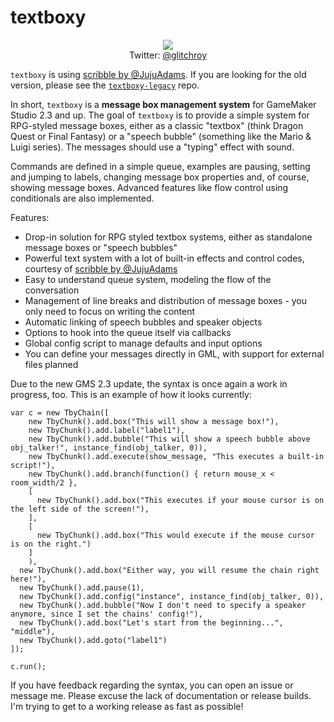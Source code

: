 # textboxy

<p align="center">
  <a href="https://twitter.com/glitchroy" target="_blank"><img src="https://user-images.githubusercontent.com/31043192/90832595-6a5e4400-e346-11ea-982b-10745c5956cf.gif"></a><br/>
  Twitter: <a href="https://twitter.com/glitchroy" target="_blank">@glitchroy</a>
</p>


`textboxy` is using [scribble by @JujuAdams](https://github.com/JujuAdams/scribble). If you are looking for the old version, please see the [`textboxy-legacy`](https://github.com/glitchroy/textboxy-legacy) repo.

In short, `textboxy` is a **message box management system** for GameMaker Studio 2.3 and up. The goal of `textboxy` is to provide a simple system for RPG-styled message boxes, either as a classic "textbox" (think Dragon Quest or Final Fantasy) or a "speech bubble" (something like the Mario & Luigi series). The messages should use a "typing" effect with sound. 

Commands are defined in a simple queue, examples are pausing, setting and jumping to labels, changing message box properties and, of course, showing message boxes. Advanced features like flow control using conditionals are also implemented.

Features:
- Drop-in solution for RPG styled textbox systems, either as standalone message boxes or "speech bubbles"
- Powerful text system with a lot of built-in effects and control codes, courtesy of [scribble by @JujuAdams](https://github.com/JujuAdams/scribble)
- Easy to understand queue system, modeling the flow of the conversation
- Management of line breaks and distribution of message boxes - you only need to focus on writing the content
- Automatic linking of speech bubbles and speaker objects
- Options to hook into the queue itself via callbacks
- Global config script to manage defaults and input options
- You can define your messages directly in GML, with support for external files planned

Due to the new GMS 2.3 update, the syntax is once again a work in progress, too. This is an example of how it looks currently:

```gml
var c = new TbyChain([
	new TbyChunk().add.box("This will show a message box!"),
	new TbyChunk().add.label("label1"),
	new TbyChunk().add.bubble("This will show a speech bubble above obj_talker!", instance_find(obj_talker, 0)),
	new TbyChunk().add.execute(show_message, "This executes a built-in script!"),
	new TbyChunk().add.branch(function() { return mouse_x < room_width/2 },
    [
      new TbyChunk().add.box("This executes if your mouse cursor is on the left side of the screen!"),
    ],
    [
      new TbyChunk().add.box("This would execute if the mouse cursor is on the right.")
    ]
	),
  new TbyChunk().add.box("Either way, you will resume the chain right here!"),
  new TbyChunk().add.pause(1),
  new TbyChunk().add.config("instance", instance_find(obj_talker, 0)),
  new TbyChunk().add.bubble("Now I don't need to specify a speaker anymore, since I set the chains' config!"),
  new TbyChunk().add.box("Let's start from the beginning...", "middle"),
  new TbyChunk().add.goto("label1")
]);

c.run();
```

If you have feedback regarding the syntax, you can open an issue or message me.
Please excuse the lack of documentation or release builds. I'm trying to get to a working release as fast as possible!

